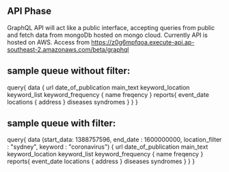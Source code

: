 ## API Phase

GraphQL API will act like a public interface, accepting queries from public and fetch data from mongoDb hosted on mongo cloud. Currently API is hosted on AWS. Access from
https://z0g6mpfqoa.execute-api.ap-southeast-2.amazonaws.com/beta/graphql

## sample queue without filter:
query{
  data {
    url
    date_of_publication
    main_text
    keyword_location
    keyword_list
    keyword_frequency {
      name
      freqency
    }
    reports{
      event_date
      locations {
        address
      }
      diseases
      syndromes
    }
  }
}

## sample queue with filter:
query{
  data (start_data: 1388757596, end_date : 1600000000, location_filter : "sydney", keyword : "coronavirus") {
    url
    date_of_publication
    main_text
    keyword_location
    keyword_list
    keyword_frequency {
      name
      freqency
    }
    reports{
      event_date
      locations {
        address
      }
      diseases
      syndromes
    }
  }
}

